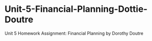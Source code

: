 # Unit-5-Financial-Planning-Dottie-Doutre
Unit 5 Homework Assignment: Financial Planning by Dorothy Doutre
